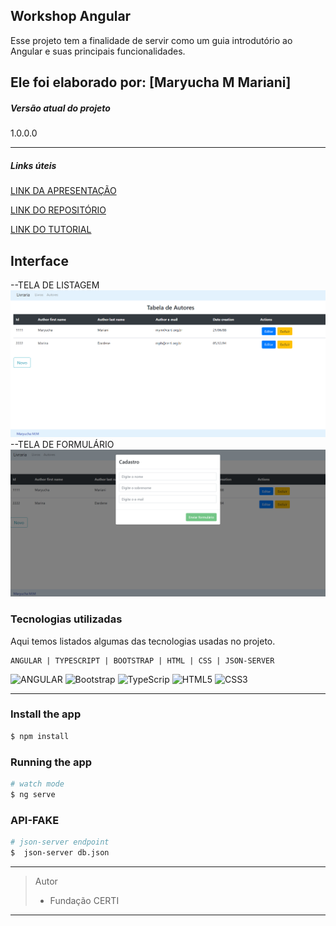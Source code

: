 ## Workshop  Angular
Esse projeto tem a finalidade de servir como um guia introdutório ao Angular e suas principais funcionalidades.

Ele foi elaborado por: [Maryucha M Mariani]
---------------------

##### Versão atual do projeto
1.0.0.0

---------------------
##### Links úteis

[LINK DA APRESENTAÇÃO](https://docs.google.com/presentation/d/1VYP5QB8vn9D27XzvCR6RyaBcP4oOIwDJ4bkBesdNN6k)

[LINK DO REPOSITÓRIO](https://github.com/Maryucha/workshopAngular)

[LINK DO TUTORIAL](https://drive.google.com/drive/folders/1CEfYRudkEGqGWhaURneqozhX8dcAR99r)


## Interface

--TELA DE LISTAGEM
![Tela de listagem](https://github.com/Maryucha/workshopAngular/blob/main/imagens/Autores.png?raw=true)
--TELA DE FORMULÁRIO
![Modal de Formulário](https://github.com/Maryucha/workshopAngular/blob/main/imagens/Modal.png?raw=true)
### Tecnologias utilizadas
Aqui temos listados algumas das tecnologias usadas no projeto.


	ANGULAR | TYPESCRIPT | BOOTSTRAP | HTML | CSS | JSON-SERVER
![ANGULAR](https://github.com/Maryucha/ProjetoTesteEstagio/blob/master/imagens/Angular_full_color_logo.svg.png?raw=true) ![Bootstrap](https://github.com/Maryucha/ProjetoTesteEstagio/blob/master/imagens/Bootstrap_logo.svg.png?raw=true) ![TypeScrip](https://upload.wikimedia.org/wikipedia/commons/thumb/4/4c/Typescript_logo_2020.svg/32px-Typescript_logo_2020.svg.png) ![HTML5](https://upload.wikimedia.org/wikipedia/commons/thumb/6/61/HTML5_logo_and_wordmark.svg/32px-HTML5_logo_and_wordmark.svg.png) ![CSS3](https://upload.wikimedia.org/wikipedia/commons/thumb/d/d5/CSS3_logo_and_wordmark.svg/16px-CSS3_logo_and_wordmark.svg.png) 

---------------------
### Install the app

```bash
$ npm install
```

### Running the app

```bash
# watch mode
$ ng serve 
```

### API-FAKE

```bash
# json-server endpoint
$  json-server db.json
```
---------------------
> Autor
 >- Fundação CERTI

---------------------
